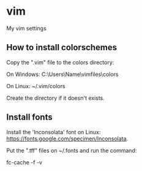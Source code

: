 # vim
My vim settings

## How to install colorschemes 

Copy the ".vim" file to the colors directory:

On Windows:
C:\Users\Name\vimfiles\colors

On Linux:
~/.vim/colors

Create the directory if it doesn't exists.

## Install fonts

Install the 'Inconsolata' font on Linux: https://fonts.google.com/specimen/Inconsolata.

Put the ".tff" files on ~/.fonts and run the command:

fc-cache -f -v
